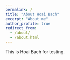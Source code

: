 ```yaml
---
permalink: /
title: "About Hoai Bach"
excerpt: "About me"
author_profile: true
redirect_from: 
  - /about/
  - /about.html
---
```


This is Hoai Bach for testing.
